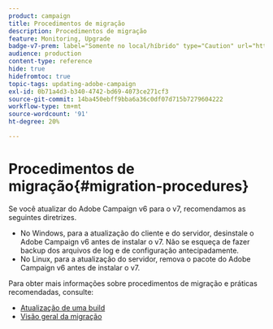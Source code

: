 ```yaml
---
product: campaign
title: Procedimentos de migração
description: Procedimentos de migração
feature: Monitoring, Upgrade
badge-v7-prem: label="Somente no local/híbrido" type="Caution" url="https://experienceleague.adobe.com/docs/campaign-classic/using/installing-campaign-classic/architecture-and-hosting-models/hosting-models-lp/hosting-models.html?lang=pt-BR" tooltip="Aplica-se somente a implantações locais e híbridas"
audience: production
content-type: reference
hide: true
hidefromtoc: true
topic-tags: updating-adobe-campaign
exl-id: 0b71a4d3-b340-4742-bd69-4073ce271cf3
source-git-commit: 14ba450ebff9bba6a36c0df07d715b7279604222
workflow-type: tm+mt
source-wordcount: '91'
ht-degree: 20%

---
```


# Procedimentos de migração{#migration-procedures}



Se você atualizar do Adobe Campaign v6 para o v7, recomendamos as seguintes diretrizes.

* No Windows, para a atualização do cliente e do servidor, desinstale o Adobe Campaign v6 antes de instalar o v7. Não se esqueça de fazer backup dos arquivos de log e de configuração antecipadamente.
* No Linux, para a atualização do servidor, remova o pacote do Adobe Campaign v6 antes de instalar o v7.

Para obter mais informações sobre procedimentos de migração e práticas recomendadas, consulte:

* [Atualização de uma build](https://helpx.adobe.com/br/campaign/kb/acc-build-upgrade.html)
* [Visão geral da migração](../../migration/using/about-migration.md)
